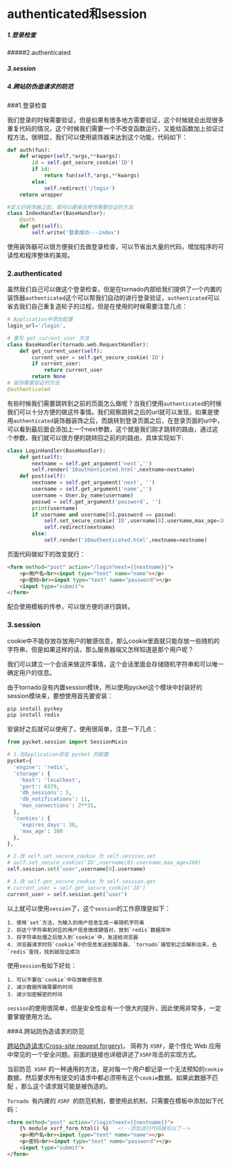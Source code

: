 # authenticated和session

##### 1.登录检查

#####2.authenticated

##### 3.session

##### 4.跨站防伪造请求的防范



###1.登录检查

我们登录的时候需要验证，但是如果有很多地方需要验证，这个时候就会出现很多重复代码的情况，这个时候我们需要一个不改变函数运行，又能给函数加上验证过程方法，很明显，我们可以使用装饰器来达到这个功能，代码如下：

```python
def auth(fun):
    def wrapper(self,*args,**kwargs):
        id = self.get_secure_cookie('ID')
        if id:
            return fun(self,*args,**kwargs)
        else:
            self.redirect('/login')
    return wrapper

#定义好装饰器之后，就可以直接去修饰需要验证的方法  
class IndexHandler(BaseHandler):
    @auth
    def get(self):
        self.write('登录成功---index')  
```

使用装饰器可以很方便我们去做登录检查，可以节省出大量的代码，增加程序的可读性和程序整体的美观。



### 2.authenticated

虽然我们自己可以做这个登录检查，但是在tornado内部给我们提供了一个内置的装饰器`authenticated`这个可以帮我们自动的进行登录验证，`authenticated`可以省去我们自己重复造轮子的过程，但是在使用的时候需要注意几点：

```python
# Application中添加配置
login_url='/login',

# 重写 get_current_user 方法
class BaseHandler(tornado.web.RequestHandler):
    def get_current_user(self):
        current_user = self.get_secure_cookie('ID')
        if current_user:
            return current_user
        return None
# 装饰需要验证的方法      
@authenticated      
```



有些时候我们需要跳转到之前的页面怎么做呢？当我们使用`authenticated`的时候我们可以十分方便的做这件事情。我们观察跳转之后的url就可以发现，如果是使用`authenticated`装饰器装饰之后，而跳转到登录页面之后，在登录页面的url中，可以看到最后面会添加上一个next参数，这个就是我们刚才跳转的路由，通过这个参数，我们就可以很方便的跳转回之前的的路由，具体实现如下:

```python
class LoginHandler(BaseHandler):
    def get(self):
        nextname = self.get_argument('next','')
        self.render('10authenticated.html',nextname=nextname)
    def post(self):
        nextname = self.get_argument('next', '')
        username = self.get_argument('name','')
        username = User.by_name(username)
        passwd = self.get_argument('password', '')
        print(username)
        if username and username[0].password == passwd:
            self.set_secure_cookie('ID',username[0].username,max_age=100)
            self.redirect(nextname)
        else:
            self.render('10authenticated.html',nextname=nextname)
```

页面代码做如下的改变就行：

```html
<form method="post" action="/login?next={{nextname}}">
    <p>用户名<br><input type="text" name="name"></p>
    <p>密码<br><input type="text" name="password"></p>
    <input type="submit">
</form>
```

配合使用模板的传参，可以很方便的进行跳转。



### 3.session

cookie中不能存放存放用户的敏感信息，那么cookie里面就只能存放一些随机的字符串，但是如果这样的话，那么服务器端又怎样知道是那个用户呢？

我们可以建立一个会话来做这件事情，这个会话里面会存储随机字符串和可以唯一确定用户的信息。

由于tornado没有内置session模块，所以使用pycket这个模块中封装好的session模块来，要想使用首先要安装：

```python
pip install pyckey
pip install redis
```

安装好之后就可以使用了，使用很简单，注意一下几点：

```python
from pycket.session import SessionMixin

# 1.在Application添加 pycket 的配置
pycket={
  'engine': 'redis',
  'storage': {
    'host': 'localhost',
    'port': 6379,
    'db_sessions': 5,
    'db_notifications': 11,
    'max_connections': 2**31,
  },
  'cookies': {
    'expires_days': 30,
    'max_age': 100
  },
},

# 2.改 self.set_secure_cookie 为 self.session.set
# self.set_secure_cookie('ID',username[0].username,max_age=100)
self.session.set('user',username[0].username)

# 3.改 self.get_secure_cookie 为 self.session.get
# current_user = self.get_secure_cookie('ID')
current_user = self.session.get('user')
```

以上就可以使用`session`了，这个`session`的工作原理是如下：

 	1. 使用`set`方法，为输入的用户信息生成一串随机字符串
 	2. 将这个字符串和对应的用户信息做成键值对，放到`redis`数据库中
 	3. 将字符串处理之后放入到`cookie`中，发送给浏览器
 	4. 浏览器请求时将`cookie`中的信息发送到服务器，`tornado`接受到之后解析出来，去`redis`查找，找到就验证成功

使用`session`有如下好处：

 	1. 可以不要在`cookie`中存放敏感信息
 	2. 减少数据传输需要的时间
 	3. 减少加密解密的时间

`session`的使用很简单，但是安全性会有一个很大的提升，因此使用非常多，一定要掌握使用方法。



###4.跨站防伪造请求的防范

[跨站伪造请求(Cross-site request forgery)](https://en.wikipedia.org/wiki/Cross-site_request_forgery)， 简称为 `XSRF`，是个性化 Web 应用中常见的一个安全问题。前面的链接也详细讲述了` XSRF `攻击的实现方式。

当前防范` XSRF` 的一种通用的方法，是对每一个用户都记录一个无法预知的` cookie `数据，然后要求所有提交的请求中都必须带有这个` cookie `数据。如果此数据不匹配 ，那么这个请求就可能是被伪造的。

`Tornado `有内建的 `XSRF `的防范机制，要使用此机制，只需要在模板中添加如下代码：

```html
<form method="post" action="/login?next={{nextname}}">
    {% module xsrf_form_html() %}   <!--添加这行代码就可以了-->
    <p>用户名<br><input type="text" name="name"></p>
    <p>密码<br><input type="text" name="password"></p>
    <input type="submit">
</form>
```

